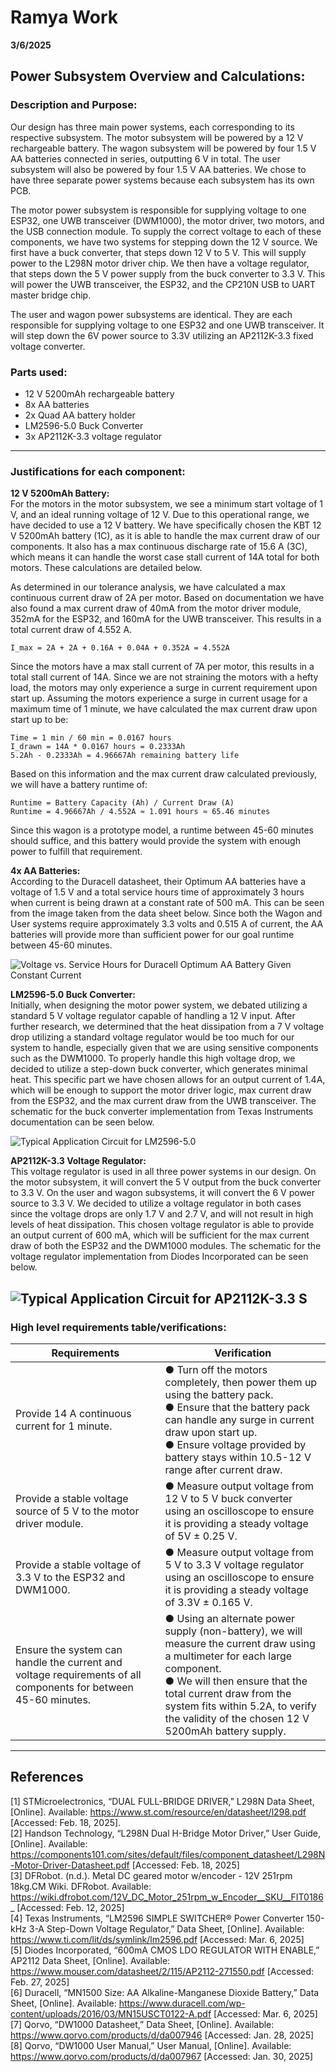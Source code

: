 # Ramya Work

**3/6/2025**

## Power Subsystem Overview and Calculations:

### Description and Purpose:

Our design has three main power systems, each corresponding to its respective subsystem. The motor subsystem will be powered by a 12 V rechargeable battery. The wagon subsystem will be powered by four 1.5 V AA batteries connected in series, outputting 6 V in total. The user subsystem will also be powered by four 1.5 V AA batteries. We chose to have three separate power systems because each subsystem has its own PCB.

The motor power subsystem is responsible for supplying voltage to one ESP32, one UWB transceiver (DWM1000), the motor driver, two motors, and the USB connection module. To supply the correct voltage to each of these components, we have two systems for stepping down the 12 V source. We first have a buck converter, that steps down 12 V to 5 V. This will supply power to the L298N motor driver chip. We then have a voltage regulator, that steps down the 5 V power supply from the buck converter to 3.3 V. This will power the UWB transceiver, the ESP32, and the CP210N USB to UART master bridge chip.

The user and wagon power subsystems are identical. They are each responsible for supplying voltage to one ESP32 and one UWB transceiver. It will step down the 6V power source to 3.3V utilizing an AP2112K-3.3 fixed voltage converter.

### Parts used:

- 12 V 5200mAh rechargeable battery  
- 8x AA batteries  
- 2x Quad AA battery holder  
- LM2596-5.0 Buck Converter  
- 3x AP2112K-3.3 voltage regulator  

---

### Justifications for each component:

**12 V 5200mAh Battery:**  
For the motors in the motor subsystem, we see a minimum start voltage of 1 V, and an ideal running voltage of 12 V. Due to this operational range, we have decided to use a 12 V battery. We have specifically chosen the KBT 12 V 5200mAh battery (1C), as it is able to handle the max current draw of our components. It also has a max continuous discharge rate of 15.6 A (3C), which means it can handle the worst case stall current of 14A total for both motors. These calculations are detailed below.

As determined in our tolerance analysis, we have calculated a max continuous current draw of 2A per motor. Based on documentation we have also found a max current draw of 40mA from the motor driver module, 352mA for the ESP32, and 160mA for the UWB transceiver. This results in a total current draw of 4.552 A.

```
I_max = 2A + 2A + 0.16A + 0.04A + 0.352A = 4.552A
```

Since the motors have a max stall current of 7A per motor, this results in a total stall current of 14A. Since we are not straining the motors with a hefty load, the motors may only experience a surge in current requirement upon start up. Assuming the motors experience a surge in current usage for a maximum time of 1 minute, we have calculated the max current draw upon start up to be:

```
Time = 1 min / 60 min = 0.0167 hours  
I_drawn = 14A * 0.0167 hours = 0.2333Ah  
5.2Ah - 0.2333Ah = 4.96667Ah remaining battery life
```

Based on this information and the max current draw calculated previously, we will have a battery runtime of:

```
Runtime = Battery Capacity (Ah) / Current Draw (A)  
Runtime = 4.96667Ah / 4.552A ≈ 1.091 hours ≈ 65.46 minutes
```

Since this wagon is a prototype model, a runtime between 45-60 minutes should suffice, and this battery would provide the system with enough power to fulfill that requirement.

**4x AA Batteries:**  
According to the Duracell datasheet, their Optimum AA batteries have a voltage of 1.5 V and a total service hours time of approximately 3 hours when current is being drawn at a constant rate of 500 mA. This can be seen from the image taken from the data sheet below. Since both the Wagon and User systems require approximately 3.3 volts and 0.515 A of current, the AA batteries will provide more than sufficient power for our goal runtime between 45-60 minutes.

![Voltage vs. Service Hours for Duracell Optimum AA Battery Given Constant Current](images/Duracell%20Optimum%20Hours%20vs.%20Voltage.png)

**LM2596-5.0 Buck Converter:**  
Initially, when designing the motor power system, we debated utilizing a standard 5 V voltage regulator capable of handling a 12 V input. After further research, we determined that the heat dissipation from a 7 V voltage drop utilizing a standard voltage regulator would be too much for our system to handle, especially given that we are using sensitive components such as the DWM1000. To properly handle this high voltage drop, we decided to utilize a step-down buck converter, which generates minimal heat. This specific part we have chosen allows for an output current of 1.4A, which will be enough to support the motor driver logic, max current draw from the ESP32, and the max current draw from the UWB transceiver. The schematic for the buck converter implementation from Texas Instruments documentation can be seen below.

![Typical Application Circuit for LM2596-5.0](images/LM2596%20Buck%20Converter%20Schematic.png)

**AP2112K-3.3 Voltage Regulator:**  
This voltage regulator is used in all three power systems in our design. On the motor subsystem, it will convert the 5 V output from the buck converter to 3.3 V. On the user and wagon subsystems, it will convert the 6 V power source to 3.3 V. We decided to utilize a voltage regulator in both cases since the voltage drops are only 1.7 V and 2.7 V, and will not result in high levels of heat dissipation. This chosen voltage regulator is able to provide an output current of 600 mA, which will be sufficient for the max current draw of both the ESP32 and the DWM1000 modules. The schematic for the voltage regulator implementation from Diodes Incorporated can be seen below.

![Typical Application Circuit for AP2112K-3.3](images/AP2112%20Schematic.png)
S
---

### High level requirements table/verifications:

| Requirements | Verification |
|--------------|-------------|
| Provide 14 A continuous current for 1 minute. | ● Turn off the motors completely, then power them up using the battery pack. <br> ● Ensure that the battery pack can handle any surge in current draw upon start up. <br> ● Ensure voltage provided by battery stays within 10.5-12 V range after current draw. |
| Provide a stable voltage source of 5 V to the motor driver module. | ● Measure output voltage from 12 V to 5 V buck converter using an oscilloscope to ensure it is providing a steady voltage of 5V ± 0.25 V. |
| Provide a stable voltage of 3.3 V to the ESP32 and DWM1000. | ● Measure output voltage from 5 V to 3.3 V voltage regulator using an oscilloscope to ensure it is providing a steady voltage of 3.3V ± 0.165 V. |
| Ensure the system can handle the current and voltage requirements of all components for between 45-60 minutes. | ● Using an alternate power supply (non-battery), we will measure the current draw using a multimeter for each large component. <br> ● We will then ensure that the total current draw from the system fits within 5.2A, to verify the validity of the chosen 12 V 5200mAh battery supply. |

---

## References

[1] STMicroelectronics, “DUAL FULL-BRIDGE DRIVER,” L298N Data Sheet, [Online]. Available: https://www.st.com/resource/en/datasheet/l298.pdf [Accessed: Feb. 18, 2025].  
[2] Handson Technology, “L298N Dual H-Bridge Motor Driver,” User Guide, [Online]. Available: https://components101.com/sites/default/files/component_datasheet/L298N-Motor-Driver-Datasheet.pdf [Accessed: Feb. 18, 2025]  
[3] DFRobot. (n.d.). Metal DC geared motor w/encoder - 12V 251rpm 18kg.CM Wiki. DFRobot. Available: https://wiki.dfrobot.com/12V_DC_Motor_251rpm_w_Encoder__SKU__FIT0186_ [Accessed: Feb. 12, 2025]  
[4] Texas Instruments, “LM2596 SIMPLE SWITCHER® Power Converter 150-kHz 3-A Step-Down Voltage Regulator,” Data Sheet, [Online]. Available: https://www.ti.com/lit/ds/symlink/lm2596.pdf [Accessed: Mar. 6, 2025]  
[5] Diodes Incorporated, “600mA CMOS LDO REGULATOR WITH ENABLE,” AP2112 Data Sheet, [Online]. Available: https://www.mouser.com/datasheet/2/115/AP2112-271550.pdf [Accessed: Feb. 27, 2025]  
[6] Duracell, “MN1500 Size: AA Alkaline-Manganese Dioxide Battery,” Data Sheet, [Online]. Available: https://www.duracell.com/wp-content/uploads/2016/03/MN15USCT0122-A.pdf [Accessed: Mar. 6, 2025]  
[7] Qorvo, “DW1000 Datasheet,” Data Sheet, [Online]. Available: https://www.qorvo.com/products/d/da007946 [Accessed: Jan. 28, 2025]  
[8] Qorvo, “DW1000 User Manual,” User Manual, [Online]. Available: https://www.qorvo.com/products/d/da007967 [Accessed: Jan. 30, 2025]
